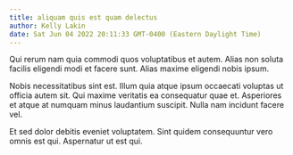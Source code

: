 ```yaml
---
title: aliquam quis est quam delectus
author: Kelly Lakin
date: Sat Jun 04 2022 20:11:33 GMT-0400 (Eastern Daylight Time)
---
```

Qui rerum nam quia commodi quos voluptatibus et autem. Alias non soluta facilis eligendi modi et facere sunt. Alias maxime eligendi nobis ipsum.

 Nobis necessitatibus sint est. Illum quia atque ipsum occaecati voluptas ut officia autem sit. Qui maxime veritatis ea consequatur quae et. Asperiores et atque at numquam minus laudantium suscipit. Nulla nam incidunt facere vel.

 Et sed dolor debitis eveniet voluptatem. Sint quidem consequuntur vero omnis est qui. Aspernatur ut est qui.